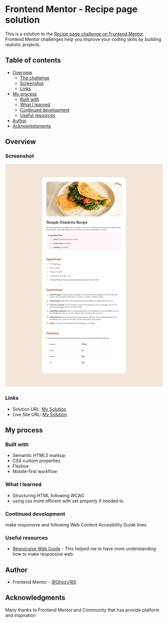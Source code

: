 # Frontend Mentor - Recipe page solution

This is a solution to the [Recipe page challenge on Frontend Mentor](https://www.frontendmentor.io/challenges/recipe-page-KiTsR8QQKm). Frontend Mentor challenges help you improve your coding skills by building realistic projects. 

## Table of contents

- [Overview](#overview)
  - [The challenge](#the-challenge)
  - [Screenshot](#screenshot)
  - [Links](#links)
- [My process](#my-process)
  - [Built with](#built-with)
  - [What I learned](#what-i-learned)
  - [Continued development](#continued-development)
  - [Useful resources](#useful-resources)
- [Author](#author)
- [Acknowledgments](#acknowledgments)

## Overview

### Screenshot

![](./mySolution.png)

### Links

- Solution URL: [My Solution](https://github.com/Ghozy165/Recipe-page)
- Live Site URL: [My Solution](https://recipe-page-wheat-ten.vercel.app/)

## My process

### Built with

- Semantic HTML5 markup
- CSS custom properties
- Flexbox
- Mobile-first workflow

### What I learned

- Structuring HTML following WCAG
- using css more efficent with set property if needed to 

### Continued development

make responsive and following Web Content Accesibility Guide lines

### Useful resources

- [Responsive Web Guide](https://youtu.be/x4u1yp3Msao?si=nMGmuLAqRb11-T2T) - This helped me to have more understanding how to make responsive web

## Author

- Frontend Mentor - [@Ghozy165](https://www.frontendmentor.io/profile/Ghozy165)

## Acknowledgments

Many thanks to Frontend Mentor and Community that has provide platform and inspiration